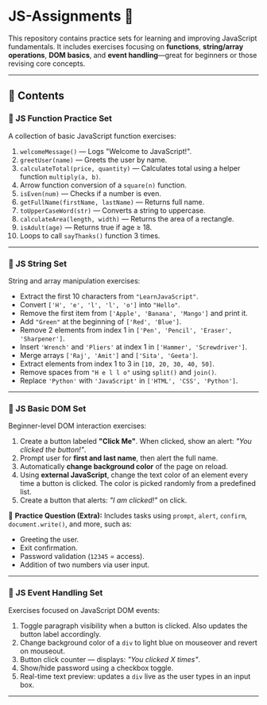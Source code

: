 # JS-Assignments 🚀

This repository contains practice sets for learning and improving JavaScript fundamentals. It includes exercises focusing on **functions**, **string/array operations**, **DOM basics**, and **event handling**—great for beginners or those revising core concepts.

---

## 📁 Contents

### 🔹 JS Function Practice Set
A collection of basic JavaScript function exercises:

1. `welcomeMessage()` — Logs "Welcome to JavaScript!".
2. `greetUser(name)` — Greets the user by name.
3. `calculateTotal(price, quantity)` — Calculates total using a helper function `multiply(a, b)`.
4. Arrow function conversion of a `square(n)` function.
5. `isEven(num)` — Checks if a number is even.
6. `getFullName(firstName, lastName)` — Returns full name.
7. `toUpperCaseWord(str)` — Converts a string to uppercase.
8. `calculateArea(length, width)` — Returns the area of a rectangle.
9. `isAdult(age)` — Returns true if age ≥ 18.
10. Loops to call `sayThanks()` function 3 times.

---

### 🔹 JS String Set
String and array manipulation exercises:

- Extract the first 10 characters from `"LearnJavaScript"`.
- Convert `['H', 'e', 'l', 'l', 'o']` into `"Hello"`.
- Remove the first item from `['Apple', 'Banana', 'Mango']` and print it.
- Add `"Green"` at the beginning of `['Red', 'Blue']`.
- Remove 2 elements from index 1 in `['Pen', 'Pencil', 'Eraser', 'Sharpener']`.
- Insert `'Wrench'` and `'Pliers'` at index 1 in `['Hammer', 'Screwdriver']`.
- Merge arrays `['Raj', 'Amit']` and `['Sita', 'Geeta']`.
- Extract elements from index 1 to 3 in `[10, 20, 30, 40, 50]`.
- Remove spaces from `"H e l l o"` using `split()` and `join()`.
- Replace `'Python'` with `'JavaScript'` in `['HTML', 'CSS', 'Python']`.

---

### 🔹 JS Basic DOM Set
Beginner-level DOM interaction exercises:

1. Create a button labeled **"Click Me"**. When clicked, show an alert: *"You clicked the button!"*.
2. Prompt user for **first and last name**, then alert the full name.
3. Automatically **change background color** of the page on reload.
4. Using **external JavaScript**, change the text color of an element every time a button is clicked. The color is picked randomly from a predefined list.
5. Create a button that alerts: *"I am clicked!"* on click.

📝 **Practice Question (Extra):**
Includes tasks using `prompt`, `alert`, `confirm`, `document.write()`, and more, such as:
- Greeting the user.
- Exit confirmation.
- Password validation (`12345` = access).
- Addition of two numbers via user input.

---

### 🔹 JS Event Handling Set
Exercises focused on JavaScript DOM events:

1. Toggle paragraph visibility when a button is clicked. Also updates the button label accordingly.
2. Change background color of a `div` to light blue on mouseover and revert on mouseout.
3. Button click counter — displays: *"You clicked X times"*.
4. Show/hide password using a checkbox toggle.
5. Real-time text preview: updates a `div` live as the user types in an input box.

---
